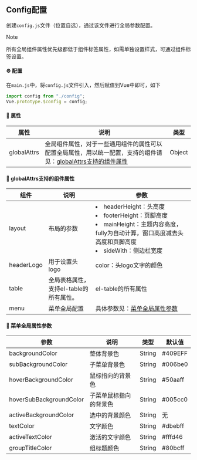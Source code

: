 <h2>Config配置</h2>

创建`config.js`文件（位置自选），通过该文件进行全局参数配置。



> [!Note]
>
> 所有全局组件属性优先级都低于组件标签属性，如需单独设置样式，可通过组件标签设置。



#### ⚙ 配置

在`main.js`中，将`config.js`文件引入，然后赋值到Vue中即可，如下

```js
import config from "./config";
Vue.prototype.$config = config;
```



#### 📃 属性

| 属性        | 说明                                                         | 类型   |
| ----------- | ------------------------------------------------------------ | ------ |
| globalAttrs | 全局组件属性，对于一些通用组件的属性可以配置全局属性，用以统一配置，支持的组件请见：[globalAttrs支持的组件属性](mds/Config?id=📃-globalattrs支持的组件属性) | Object |



#### 📃 globalAttrs支持的组件属性

| 组件       | 说明                                   | 参数                                                         |
| ---------- | -------------------------------------- | ------------------------------------------------------------ |
| layout     | 布局的参数                             | <li>headerHeight：头高度</li><li>footerHeight：页脚高度</li><li>mainHeight：主题内容高度，fully为自动计算，窗口高度减去头高度和页脚高度</li><li>sideWith：侧边栏宽度</li> |
| headerLogo | 用于设置头logo                         | color：头logo文字的颜色                                      |
| table      | 全局表格属性，支持el-table的所有属性。 | el-table的所有属性                                           |
| menu       | 菜单全局配置                           | 具体参数见：[菜单全局属性参数](mds/Config?id=📃-菜单全局属性参数) |



#### 📃 菜单全局属性参数

| 参数                    | 说明                   | 类型   | 默认值  |
| ----------------------- | ---------------------- | ------ | ------- |
| backgroundColor         | 整体背景色             | String | #409EFF |
| subBackgroundColor      | 子菜单背景色           | String | #006be0 |
| hoverBackgroundColor    | 鼠标指向的背景色       | String | #50aaff |
| hoverSubBackgroundColor | 子菜单鼠标指向的背景色 | String | #005cc0 |
| activeBackgroundColor   | 选中的背景颜色         | String | 无      |
| textColor               | 文字颜色               | String | #dbebff |
| activeTextColor         | 激活的文字颜色         | String | #fffd46 |
| groupTitleColor         | 组标题颜色             | String | #80bcff |


